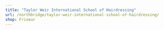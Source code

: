 ```yaml
---
title: "Taylor Weir International School of Hairdressing"
url: /northbridge/taylor-weir-international-school-of-hairdressing/
shop: Friseur
---
```

